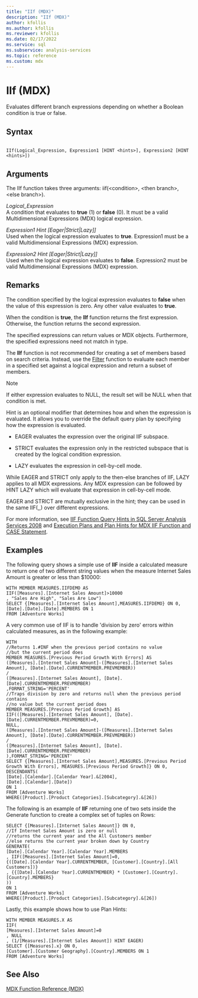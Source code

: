 ```yaml
---
title: "IIf (MDX)"
description: "IIf (MDX)"
author: kfollis
ms.author: kfollis
ms.reviewer: kfollis
ms.date: 02/17/2022
ms.service: sql
ms.subservice: analysis-services
ms.topic: reference
ms.custom: mdx
---
```

# IIf (MDX)


  Evaluates different branch expressions depending on whether a Boolean condition is true or false.  
  
## Syntax  
  
```  
  
IIf(Logical_Expression, Expression1 [HINT <hints>], Expression2 [HINT <hints>])  
```  
  
## Arguments  
 The IIf function takes three arguments: iif(\<condition>, \<then branch>, \<else branch>).  
  
 *Logical_Expression*  
 A condition that evaluates to **true** (1) or **false** (0). It must be a valid Multidimensional Expressions (MDX) logical expression.  
  
 *Expression1 Hint [Eager|Strict|Lazy]]*  
 Used when the logical expression evaluates to **true**. Expression1 must be a valid Multidimensional Expressions (MDX) expression.  
  
 *Expression2 Hint [Eager|Strict|Lazy]]*  
 Used when the logical expression evaluates to **false**. Expression2 must be valid Multidimensional Expressions (MDX) expression.  
  
## Remarks  
 The condition specified by the logical expression evaluates to **false** when the value of this expression is zero. Any other value evaluates to **true**.  
  
 When the condition is **true**, the **IIf** function returns the first expression. Otherwise, the function returns the second expression.  
  
 The specified expressions can return values or MDX objects. Furthermore, the specified expressions need not match in type.  
  
 The **IIf** function is not recommended for creating a set of members based on search criteria. Instead, use the [Filter](../mdx/filter-mdx.md) function to evaluate each member in a specified set against a logical expression and return a subset of members.  
  
> [!NOTE]  
>  If either expression evaluates to NULL, the result set will be NULL when that condition is met.  
  
 Hint is an optional modifier that determines how and when the expression is evaluated. It allows you to override the default query plan by specifying how the expression is evaluated.  
  
-   EAGER evaluates the expression over the original IIF subspace.  
  
-   STRICT evaluates the expression only in the restricted subspace that is created by the logical condition expression.  
  
-   LAZY evaluates the expression in cell-by-cell mode.  
  
 While EAGER and STRICT only apply to the then-else branches of IIF, LAZY applies to all MDX expressions. Any MDX expression can be followed by HINT LAZY which will evaluate that expression in cell-by-cell mode.  
  
 EAGER and STRICT are mutually exclusive in the hint; they can be used in the same IIF(,,) over different expressions.  
  
 For more information, see [IIF Function Query Hints in SQL Server Analysis Services 2008](http://www.ssas-info.com/analysis-services-articles/50-mdx/1103-iif-function-query-hints-in-sql-server-analysis-services-2008) and [Execution Plans and Plan Hints for MDX IIF Function and CASE Statement](https://go.microsoft.com/fwlink/?LinkId=269565).  
  
## Examples  
 The following query shows a simple use of **IIF** inside a calculated measure to return one of two different string values when the measure Internet Sales Amount is greater or less than $10000:  
  
```  
WITH MEMBER MEASURES.IIFDEMO AS  
IIF([Measures].[Internet Sales Amount]>10000  
, "Sales Are High", "Sales Are Low")  
SELECT {[Measures].[Internet Sales Amount],MEASURES.IIFDEMO} ON 0,  
[Date].[Date].[Date].MEMBERS ON 1  
FROM [Adventure Works]  
```  
  
 A very common use of IIF is to handle 'division by zero'  errors within calculated measures, as in the following example:  
  
```  
WITH  
//Returns 1.#INF when the previous period contains no value  
//but the current period does  
MEMBER MEASURES.[Previous Period Growth With Errors] AS  
([Measures].[Internet Sales Amount]-([Measures].[Internet Sales Amount], [Date].[Date].CURRENTMEMBER.PREVMEMBER))  
/  
([Measures].[Internet Sales Amount], [Date].[Date].CURRENTMEMBER.PREVMEMBER)  
,FORMAT_STRING='PERCENT'  
//Traps division by zero and returns null when the previous period contains  
//no value but the current period does  
MEMBER MEASURES.[Previous Period Growth] AS  
IIF(([Measures].[Internet Sales Amount], [Date].[Date].CURRENTMEMBER.PREVMEMBER)=0,  
NULL,  
([Measures].[Internet Sales Amount]-([Measures].[Internet Sales Amount], [Date].[Date].CURRENTMEMBER.PREVMEMBER))  
/  
([Measures].[Internet Sales Amount], [Date].[Date].CURRENTMEMBER.PREVMEMBER)  
),FORMAT_STRING='PERCENT'  
SELECT {[Measures].[Internet Sales Amount],MEASURES.[Previous Period Growth With Errors], MEASURES.[Previous Period Growth]} ON 0,  
DESCENDANTS(  
[Date].[Calendar].[Calendar Year].&[2004],  
[Date].[Calendar].[Date])  
ON 1  
FROM [Adventure Works]  
WHERE([Product].[Product Categories].[Subcategory].&[26])  
```  
  
 The following is an example of **IIF** returning one of two sets inside the Generate function to create a complex set of tuples on Rows:  
  
```  
SELECT {[Measures].[Internet Sales Amount]} ON 0,  
//If Internet Sales Amount is zero or null  
//returns the current year and the All Customers member  
//else returns the current year broken down by Country  
GENERATE(  
[Date].[Calendar Year].[Calendar Year].MEMBERS  
, IIF([Measures].[Internet Sales Amount]=0,  
{([Date].[Calendar Year].CURRENTMEMBER, [Customer].[Country].[All Customers])}  
, {{[Date].[Calendar Year].CURRENTMEMBER} * [Customer].[Country].[Country].MEMBERS}  
))  
ON 1  
FROM [Adventure Works]  
WHERE([Product].[Product Categories].[Subcategory].&[26])  
```  
  
 Lastly, this example shows how to use Plan Hints:  
  
```  
WITH MEMBER MEASURES.X AS  
IIF(  
[Measures].[Internet Sales Amount]=0  
, NULL  
, (1/[Measures].[Internet Sales Amount]) HINT EAGER)  
SELECT {[Measures].x} ON 0,  
[Customer].[Customer Geography].[Country].MEMBERS ON 1  
FROM [Adventure Works]  
```  
  
## See Also  
 [MDX Function Reference &#40;MDX&#41;](../mdx/mdx-function-reference-mdx.md)  
  
  
